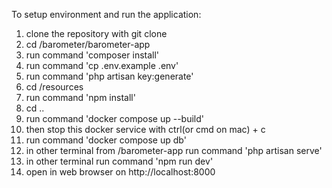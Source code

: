 To setup environment and run the application:
1. clone the repository with git clone
2. cd /barometer/barometer-app
3. run command 'composer install'
4. run command 'cp .env.example .env'
5. run command 'php artisan key:generate'
8. cd /resources
9.  run command 'npm install'
10.  cd ..
11.  run command 'docker compose up --build'
12.  then stop this docker service with ctrl(or cmd on mac) + c
13.  run command 'docker compose up db'
14.  in other terminal from /barometer-app run command 'php artisan serve'
15.  in other terminal run command 'npm run dev'
16.  open in web browser on http://localhost:8000
